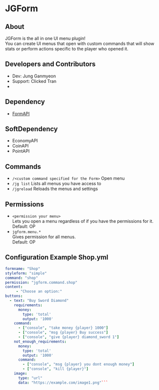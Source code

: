 # JGForm
## About
JGForm is the all in one UI menu plugin!  
You can create UI menus that open with custom commands that will show stats or perform actions specific to the player who opened it.

## Developers and Contributors
- Dev: Jung Ganmyeon
- Support: Clicked Tran
- 
## Dependency
- [FormAPI](https://github.com/jojoe77777/FormAPI)

## SoftDependency
- EconomyAPI
- CoinAPI
- PointAPI

## Commands
* `/<custom command specified for the Form>`
Open menu
* `/jg list` Lists all menus you have access to  
* `/jgreload` Reloads the menus and settings

## Permissions
* `<permission your menu>`  
Lets you open a menu regardless of if you have the permissions for it.  
Default: OP
* `jgform.menu.*`  
Gives permission for all menus.  
Default: OP

## Configuration Example Shop.yml
```yml
formname: "Shop"
styleform: "simple"
command: "shop"
permission: "jgform.command.shop"
content:
     - "Choose an option:"
buttons:
  - text: "Buy Sword Diamond"
    requirements:
      money:
        type: 'total'
        output: '1000'
    command:
      - ["console", "take money {player} 1000"]
      - ["console", "msg {player} Buy success"]
      - ["console", "give {player} diamond_sword 1"]
    not_enough_requirements:
      money:
        type: 'total'
        output: '1000'
      command:
        - ["console", "msg {player} you dont enough money"]
        - ["console", "kill {player}"]
    image:
      type: "url"
      data: "https://example.com/image1.png"```
